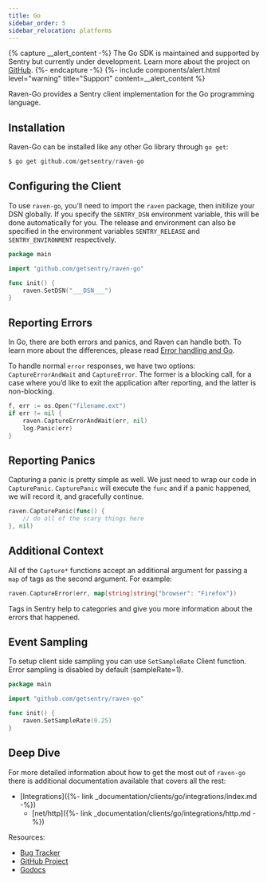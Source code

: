 ```yaml
---
title: Go
sidebar_order: 5
sidebar_relocation: platforms
---
```


{% capture __alert_content -%}
The Go SDK is maintained and supported by Sentry but currently under development. Learn more about the project on [GitHub](https://github.com/getsentry/raven-go).
{%- endcapture -%}
{%- include components/alert.html
  level="warning"
  title="Support"
  content=__alert_content
%}

Raven-Go provides a Sentry client implementation for the Go programming language.

<!-- WIZARD -->
## Installation

Raven-Go can be installed like any other Go library through `go get`:

```python
$ go get github.com/getsentry/raven-go
```

## Configuring the Client

To use `raven-go`, you’ll need to import the `raven` package, then initilize your DSN globally. If you specify the `SENTRY_DSN` environment variable, this will be done automatically for you. The release and environment can also be specified in the environment variables `SENTRY_RELEASE` and `SENTRY_ENVIRONMENT` respectively.

```go
package main

import "github.com/getsentry/raven-go"

func init() {
    raven.SetDSN("___DSN___")
}
```

## Reporting Errors

In Go, there are both errors and panics, and Raven can handle both. To learn more about the differences, please read [Error handling and Go](https://blog.golang.org/error-handling-and-go).

To handle normal `error` responses, we have two options: `CaptureErrorAndWait` and `CaptureError`. The former is a blocking call, for a case where you’d like to exit the application after reporting, and the latter is non-blocking.

```go
f, err := os.Open("filename.ext")
if err != nil {
    raven.CaptureErrorAndWait(err, nil)
    log.Panic(err)
}
```

## Reporting Panics

Capturing a panic is pretty simple as well. We just need to wrap our code in `CapturePanic`. `CapturePanic` will execute the `func` and if a panic happened, we will record it, and gracefully continue.

```go
raven.CapturePanic(func() {
    // do all of the scary things here
}, nil)
```
<!-- ENDWIZARD -->

## Additional Context

All of the `Capture*` functions accept an additional argument for passing a `map` of tags as the second argument. For example:

```go
raven.CaptureError(err, map[string]string{"browser": "Firefox"})
```

Tags in Sentry help to categories and give you more information about the errors that happened.

## Event Sampling

To setup client side sampling you can use `SetSampleRate` Client function. Error sampling is disabled by default (sampleRate=1).

```go
package main

import "github.com/getsentry/raven-go"

func init() {
    raven.SetSampleRate(0.25)
}
```

## Deep Dive

For more detailed information about how to get the most out of `raven-go` there is additional documentation available that covers all the rest:

-   [Integrations]({%- link _documentation/clients/go/integrations/index.md -%})
    -   [net/http]({%- link _documentation/clients/go/integrations/http.md -%})

Resources:

-   [Bug Tracker](https://github.com/getsentry/raven-go/issues)
-   [GitHub Project](https://github.com/getsentry/raven-go)
-   [Godocs](https://godoc.org/github.com/getsentry/raven-go)
